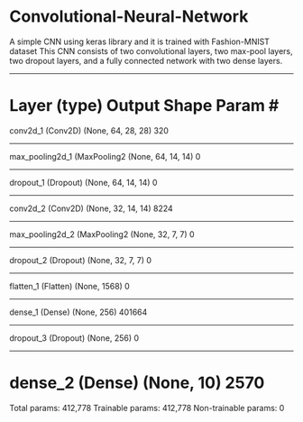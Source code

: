 # Convolutional-Neural-Network
A simple CNN using keras library and it is trained with Fashion-MNIST dataset
This CNN consists of two convolutional layers, two max-pool layers, two dropout layers, and a fully connected network with two dense layers.

_________________________________________________________________
Layer (type)                 Output Shape              Param #   
=================================================================
conv2d_1 (Conv2D)            (None, 64, 28, 28)        320       
_________________________________________________________________
max_pooling2d_1 (MaxPooling2 (None, 64, 14, 14)        0         
_________________________________________________________________
dropout_1 (Dropout)          (None, 64, 14, 14)        0         
_________________________________________________________________
conv2d_2 (Conv2D)            (None, 32, 14, 14)        8224      
_________________________________________________________________
max_pooling2d_2 (MaxPooling2 (None, 32, 7, 7)          0         
_________________________________________________________________
dropout_2 (Dropout)          (None, 32, 7, 7)          0         
_________________________________________________________________
flatten_1 (Flatten)          (None, 1568)              0         
_________________________________________________________________
dense_1 (Dense)              (None, 256)               401664    
_________________________________________________________________
dropout_3 (Dropout)          (None, 256)               0         
_________________________________________________________________
dense_2 (Dense)              (None, 10)                2570      
=================================================================
Total params: 412,778
Trainable params: 412,778
Non-trainable params: 0
